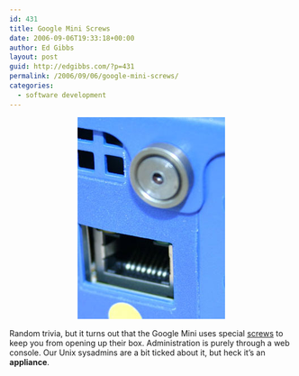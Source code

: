 ```yaml
---
id: 431
title: Google Mini Screws
date: 2006-09-06T19:33:18+00:00
author: Ed Gibbs
layout: post
guid: http://edgibbs.com/?p=431
permalink: /2006/09/06/google-mini-screws/
categories:
  - software development
---
```

<div align="center">
  <img src="/images/google_mini_screw.jpg" />
</div>

Random trivia, but it turns out that the Google Mini uses special [screws](http://www.anandtech.com/IT/showdoc.aspx?i=2523&p=3) to keep you from opening up their box. Administration is purely through a web console. Our Unix sysadmins are a bit ticked about it, but heck it&#8217;s an **appliance**.